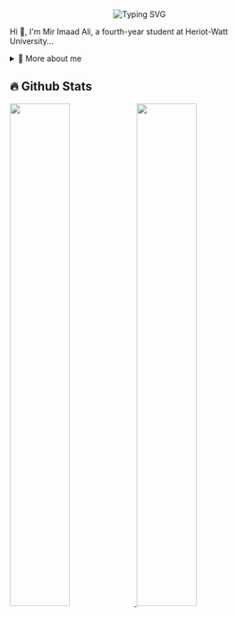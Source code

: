 <div style="background-color:'#FFC0CB'; padding: 20px; border-radius: 10px;">
  
  <p align="center">
    <img src="https://readme-typing-svg.demolab.com?font=Fira+Code&weight=500&size=25&pause=1000&color=F85D7F&width=435&lines=Hi+%F0%9F%91%8B%2C+I'm+Mir+Imaad+Ali" alt="Typing SVG" />
  </p>

  <p>
    Hi 👋, I'm Mir Imaad Ali, a fourth-year student at Heriot-Watt University...
  </p>

  <!-- Your details section -->
  <details>
    <summary>🧑 More about me</summary>
    ...
  </details>

  <!-- Stats section -->
  <h2>🔥 Github Stats</h2>
  <a href="https://github.com/MirImaadAli1">
    <img width="48%" src="https://github-readme-stats.vercel.app/api?username=MirImaadAli1&theme=radical&title_color=ff3068">
  </a>
  <a href="https://github.com/MirImaadAli1">
    <img width="48%" src="http://github-readme-streak-stats.herokuapp.com/?user=MirImaadAli1&theme=radical&ring=ff3068&fire=ff3068&sideNums=ff3068">
  </a>

</div>

